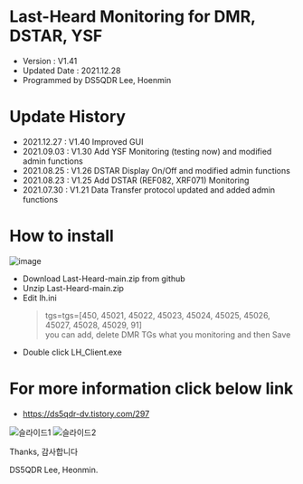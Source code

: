 # Last-Heard Monitoring for DMR, DSTAR, YSF
- Version : V1.41
- Updated Date : 2021.12.28
- Programmed by DS5QDR Lee, Hoenmin

# Update History
- 2021.12.27 : V1.40 Improved GUI
- 2021.09.03 : V1.30 Add YSF Monitoring (testing now) and modified admin functions
- 2021.08.25 : V1.26 DSTAR Display On/Off and modified admin functions
- 2021.08.23 : V1.25 Add DSTAR (REF082, XRF071) Monitoring
- 2021.07.30 : V1.21 Data Transfer protocol updated and added admin functions

# How to install
![image](https://user-images.githubusercontent.com/64110724/147442831-be8ed0e5-e830-41f3-b93d-008cb9934c46.png)

- Download Last-Heard-main.zip from github
- Unzip Last-Heard-main.zip 
- Edit lh.ini 
   > tgs=tgs=[450, 45021, 45022, 45023, 45024, 45025, 45026, 45027, 45028, 45029, 91]  
   > you can add, delete DMR TGs what you monitoring 
   > and then Save 
- Double click LH_Client.exe 

# For more information click below link
- https://ds5qdr-dv.tistory.com/297

![슬라이드1](https://user-images.githubusercontent.com/64110724/147442551-bfa475d1-e2f9-4535-9223-573fa0040ba3.JPG)
![슬라이드2](https://user-images.githubusercontent.com/64110724/147442553-38df24da-cc32-4acb-b2f6-0ca2eb3a7fef.JPG)


Thanks, 감사합니다

DS5QDR Lee, Heonmin.

